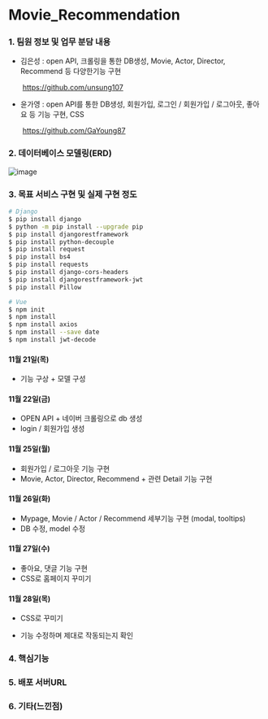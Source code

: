 # Movie_Recommendation

### 1. 팀원 정보 및 업무 분담 내용

- 김은성 : open API, 크롤링을 통한 DB생성, Movie, Actor, Director, Recommend 등 다양한기능 구현

  ​		      https://github.com/unsung107

- 윤가영 : open API를 통한 DB생성, 회원가입, 로그인 / 회원가입 / 로그아웃, 좋아요 등 기능 구현, CSS

  ​			 https://github.com/GaYoung87

  

### 2. 데이터베이스 모델링(ERD)

![image](https://user-images.githubusercontent.com/52685278/69401360-3d89eb80-0d38-11ea-9142-398bc0985974.png)



### 3. 목표 서비스 구현 및 실제 구현 정도

```bash
# Django
$ pip install django
$ python -m pip install --upgrade pip
$ pip install djangorestframework
$ pip install python-decouple
$ pip install request
$ pip install bs4
$ pip install requests
$ pip install django-cors-headers
$ pip install djangorestframework-jwt
$ pip install Pillow

# Vue
$ npm init
$ npm install
$ npm install axios
$ npm install --save date
$ npm install jwt-decode
```

#### 11월 21일(목)

- 기능 구상 + 모델 구성

#### 11월 22일(금)

- OPEN API + 네이버 크롤링으로 db 생성
- login / 회원가입 생성

#### 11월 25일(월)

- 회원가입 / 로그아웃 기능 구현
- Movie, Actor, Director, Recommend + 관련 Detail 기능 구현

#### 11월 26일(화)

- Mypage, Movie / Actor / Recommend 세부기능 구현 (modal, tooltips)
- DB 수정, model 수정

#### 11월 27일(수)

- 좋아요, 댓글 기능 구현
- CSS로 홈페이지 꾸미기

#### 11월 28일(목)

- CSS로 꾸미기

- 기능 수정하며 제대로 작동되는지 확인

  

### 4. 핵심기능



### 5. 배포 서버URL



### 6. 기타(느낀점)

